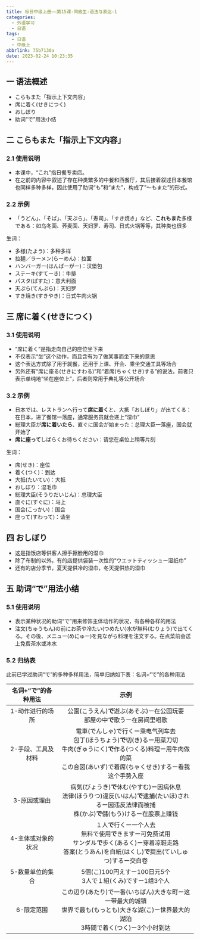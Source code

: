 ```yaml
---
title: 标日中级上册——第15课-同級生-语法与表达-1
categories:
  - 外语学习
  - 日语
tags:
  - 日语
  - 中级上
abbrlink: 75b7130a
date: 2023-02-24 10:23:35
---
```

## 一 语法概述

* こらもまた「指示上下文内容」
* 席に着く(せきにつく)
* おしぼり
* 助词“で”用法小结

<!--more-->

## 二 こらもまた「指示上下文内容」

### 2.1 使用说明

* 本课中，“これ”指日餐专卖店。
* 在之前的内容中叙述了存在种类繁多的中餐和西餐厅，其后接着叙述日本餐馆也同样多种多样，因此使用了助词“も”和“また”，构成了”～もまた”的形式。

### 2.2 示例

* 「うどん」、「そば」、「天ぷら」、「寿司」、「すき焼き」など、**これもまた**多様である：如乌冬面、荞麦面、天妇罗、寿司、日式火锅等等，其种类也很多

生词：

* 多様(たよう)：多种多样
* 拉麺／ラーメン(らーめん)：拉面
* ハンバーガー(はんばーがー)：汉堡包
* ステーキ(すてーき)：牛排
* パスタ(ぱすた)：意大利面
* 天ぷら(てんぷら)：天妇罗
* すき焼き(すきやき)：日式牛肉火锅

## 三 席に着く(せきにつく)

### 3.1 使用说明

* “席に着く”是指走向自己的座位坐下来
* 不仅表示“坐”这个动作，而且含有为了做某事而坐下来的意思
* 这个表达方式除了用于就餐，还用于上课、开会、乘坐交通工具等场合
* 另外还有“席に座る(せきにすわる)”和“着席(ちゃくせき)する”的说法，前者只表示单纯地“坐在座位上”，后者则常用于典礼等公开场合


### 3.2 示例

* 日本では、レストランへ行って**席に着く**と、大抵「おしぼり」が出てくる：在日本，进了餐馆一落座，通常服务员就会递上“湿巾”
* 総理大臣が**席に着いたら**、直ぐに国会が始まった：总理大臣一落座，国会就开始了
* **席に座って**しばらくお待ちください：请您在桌位上稍等片刻

生词：

* 席(せき)：座位
* 着く(つく)：到达
* 大抵(たいてい)：大抵
* おしぼり：湿毛巾
* 総理大臣(そうりだいじん)：总理大臣
* 直ぐに(すぐに)：马上
* 国会(こっかい)：国会
* 座って(すわって)：请坐

## 四 おしぼり

* 这是指饭店等供客人擦手擦脸用的湿巾
* 除了布制的以外，有的店提供袋装一次性的“ウエットティッシュー湿纸巾”
* 还有的店分季节，夏天提供冷的湿巾，冬天提供热的湿巾

## 五 助词“で”用法小结

### 5.1 使用说明

* 表示某种状况的助词“で”用来修饰主体动作的状况，有各种各样的用法
* 注文(ちゅうもん)の前にお茶や冷たい(つめたい)水が無料(むりょう)で出てくる。その後、メニュー(めにゅー)を見ながら料理を注文する。在点菜前会送上免费茶水或冰水

### 5.2 归纳表

此前已学过助词“で”的多种多样用法，简单归纳如下表：名词+“で”的各种用法

| 名词+“で”的各种用法 |                             示例                             |
| :-----------------: | :----------------------------------------------------------: |
|  1-动作进行的场所   | 公園(こうえん)**で**遊ぶ(あそぶ)ー在公园玩耍<br>部屋の中**で**歌うー在房间里唱歌 |
| 2-手段、工具及材料  | 電車(でんしゃ)で行くー乘电气列车去<br>包丁(ほうちょう)**で**切(き)るー用菜刀切<br>牛肉(ぎゅうにく)**で**作る(つくる)料理ー用牛肉做的菜<br>この合図(あいず)で着席(ちゃくせき)するー看我这个手势入座 |
|    3-原因或理由     | 病気(びょうき)**で**休む(やすむ)ー因病休息<br>法律(ほうりつ)違反(いはん)**で**逮捕(たいほ)されるー因违反法律而被捕<br>株(かぶ)**で**儲(もう)けるー在股票上赚钱 |
| 4-主体或对象的状况  | １人**で**行くー一个人去<br>無料で使用**で**きますー可免费试用<br>サンダル**で**歩く(あるく)ー穿着凉鞋走路<br>答案(とうあん)を白紙(はくし)**で**提出(ていしゅつ)するー交白卷 |
|  5-数量单位的集合   | 5個(こ)100円えすー100日元5个<br>3人で１組(くみ)ですー1组3个人 |
|     6-限定范围      | この辺り(あたり)で一番(いちばん)大きな町ー这一带最大的城镇<br>世界で最も(もっとも)大きな湖(こ)ー世界最大的湖泊<br>3時間で着く(つく)ー3个小时到达 |

